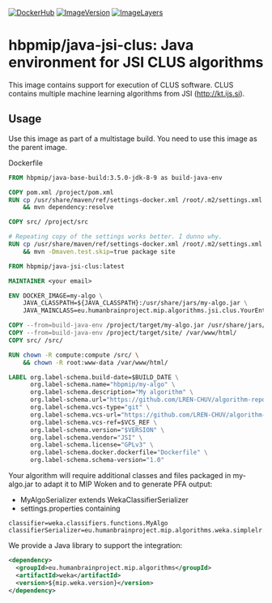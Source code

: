 [![DockerHub](https://img.shields.io/badge/docker-hbpmip%2Fjava--jsi--clus-008bb8.svg)](https://hub.docker.com/r/hbpmip/java-jsi-clus/) [![ImageVersion](https://images.microbadger.com/badges/version/hbpmip/java-jsi-clus.svg)](https://hub.docker.com/r/hbpmip/java-jsi-clus/tags "hbpmip/java-jsi-clus image tags") [![ImageLayers](https://images.microbadger.com/badges/image/hbpmip/java-jsi-clus.svg)](https://microbadger.com/#/images/hbpmip/java-jsi-clus "hbpmip/java-jsi-clus on microbadger")

# hbpmip/java-jsi-clus: Java environment for JSI CLUS algorithms

This image contains support for execution of CLUS software. CLUS contains multiple machine learning algorithms from JSI (http://kt.ijs.si).

## Usage

Use this image as part of a multistage build. You need to use this image as the parent image.

Dockerfile
```dockerfile
FROM hbpmip/java-base-build:3.5.0-jdk-8-9 as build-java-env

COPY pom.xml /project/pom.xml
RUN cp /usr/share/maven/ref/settings-docker.xml /root/.m2/settings.xml \
    && mvn dependency:resolve

COPY src/ /project/src

# Repeating copy of the settings works better. I dunno why.
RUN cp /usr/share/maven/ref/settings-docker.xml /root/.m2/settings.xml \
    && mvn -Dmaven.test.skip=true package site

FROM hbpmip/java-jsi-clus:latest

MAINTAINER <your email>

ENV DOCKER_IMAGE=my-algo \
    JAVA_CLASSPATH=${JAVA_CLASSPATH}:/usr/share/jars/my-algo.jar \
    JAVA_MAINCLASS=eu.humanbrainproject.mip.algorithms.jsi.clus.YourEntrypoint 

COPY --from=build-java-env /project/target/my-algo.jar /usr/share/jars/my-algo.jar
COPY --from=build-java-env /project/target/site/ /var/www/html/
COPY src/ /src/

RUN chown -R compute:compute /src/ \
    && chown -R root:www-data /var/www/html/

LABEL org.label-schema.build-date=$BUILD_DATE \
      org.label-schema.name="hbpmip/my-algo" \
      org.label-schema.description="My algorithm" \
      org.label-schema.url="https://github.com/LREN-CHUV/algorithm-repository" \
      org.label-schema.vcs-type="git" \
      org.label-schema.vcs-url="https://github.com/LREN-CHUV/algorithm-repository.git" \
      org.label-schema.vcs-ref=$VCS_REF \
      org.label-schema.version="$VERSION" \
      org.label-schema.vendor="JSI" \
      org.label-schema.license="GPLv3" \
      org.label-schema.docker.dockerfile="Dockerfile" \
      org.label-schema.schema-version="1.0"

```

Your algorithm will require additional classes and files packaged in my-algo.jar to adapt it to MIP Woken and to generate PFA output:

* MyAlgoSerializer extends WekaClassifierSerializer<MyAlgo>
* settings.properties containing

```
classifier=weka.classifiers.functions.MyAlgo
classifierSerializer=eu.humanbrainproject.mip.algorithms.weka.simplelr.MyAlgoSerializer
```

We provide a Java library to support the integration:

```xml
<dependency>
  <groupId>eu.humanbrainproject.mip.algorithms</groupId>
  <artifactId>weka</artifactId>
  <version>${mip.weka.version}</version>
</dependency>
```